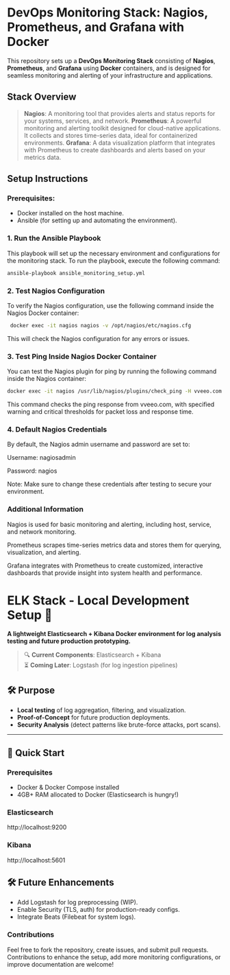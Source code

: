 # DevOps Monitoring Stack: Nagios, Prometheus, and Grafana with Docker

This repository sets up a **DevOps Monitoring Stack** consisting of **Nagios**, **Prometheus**, and **Grafana** using **Docker** containers, and is designed for seamless monitoring and alerting of your infrastructure and applications.

## Stack Overview
> **Nagios**: A monitoring tool that provides alerts and status reports for your systems, services, and network.
> **Prometheus**: A powerful monitoring and alerting toolkit designed for cloud-native applications. It collects and stores time-series data, ideal for containerized environments.
> **Grafana**: A data visualization platform that integrates with Prometheus to create dashboards and alerts based on your metrics data.

## Setup Instructions

### Prerequisites:
- Docker installed on the host machine.
- Ansible (for setting up and automating the environment).

### 1. **Run the Ansible Playbook**
This playbook will set up the necessary environment and configurations for the monitoring stack. To run the playbook, execute the following command:

```bash
ansible-playbook ansible_monitoring_setup.yml
```
### 2. Test Nagios Configuration
To verify the Nagios configuration, use the following command inside the Nagios Docker container:

```bash
 docker exec -it nagios nagios -v /opt/nagios/etc/nagios.cfg
```
This will check the Nagios configuration for any errors or issues.


### 3. Test Ping Inside Nagios Docker Container
You can test the Nagios plugin for ping by running the following command inside the Nagios container:

```bash
docker exec -it nagios /usr/lib/nagios/plugins/check_ping -H vveeo.com -w 100.0,20% -c 500.0,60%
```
This command checks the ping response from vveeo.com, with specified warning and critical thresholds for packet loss and response time.

### 4. Default Nagios Credentials
By default, the Nagios admin username and password are set to:


Username: nagiosadmin

Password: nagios

Note: Make sure to change these credentials after testing to secure your environment.

### Additional Information
Nagios is used for basic monitoring and alerting, including host, service, and network monitoring.

Prometheus scrapes time-series metrics data and stores them for querying, visualization, and alerting.

Grafana integrates with Prometheus to create customized, interactive dashboards that provide insight into system health and performance.

# ELK Stack - Local Development Setup 🚀

**A lightweight Elasticsearch + Kibana Docker environment for log analysis testing and future production prototyping.**

> 🔍 **Current Components**: Elasticsearch + Kibana  
> ⏳ **Coming Later**: Logstash (for log ingestion pipelines)  

## 🛠️ Purpose
- **Local testing** of log aggregation, filtering, and visualization.
- **Proof-of-Concept** for future production deployments.
- **Security Analysis** (detect patterns like brute-force attacks, port scans).

---

## 🚀 Quick Start

### Prerequisites
- Docker & Docker Compose installed
- 4GB+ RAM allocated to Docker (Elasticsearch is hungry!)

### Elasticsearch	
http://localhost:9200

### Kibana	
http://localhost:5601


## 🛠️ Future Enhancements
 - Add Logstash for log preprocessing (WIP).
 - Enable Security (TLS, auth) for production-ready configs. 
 - Integrate Beats (Filebeat for system logs).
### Contributions
Feel free to fork the repository, create issues, and submit pull requests. Contributions to enhance the setup, add more monitoring configurations, or improve documentation are welcome!
